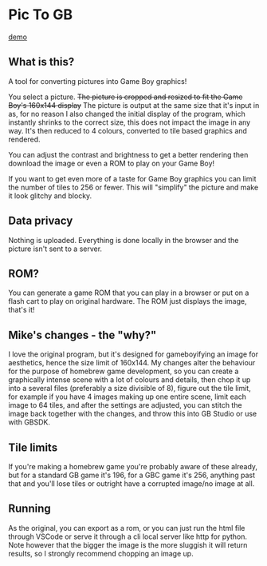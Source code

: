 # Pic To GB

[demo](https://nogfbcmikeoxmaul.github.io/image_to_gb/)

## What is this?

A tool for converting pictures into Game Boy graphics!

You select a picture. ~~The picture is cropped and resized to fit the Game Boy's 160x144 display~~ The picture is output at the same size that it's input in as, for no reason I also changed the initial display of the program, which instantly shrinks to the correct size, this does not impact the image in any way. It's then reduced to 4 colours, converted to tile based graphics and rendered.

You can adjust the contrast and brightness to get a better rendering then download the image or even a ROM to play on your Game Boy!

If you want to get even more of a taste for Game Boy graphics you can limit the number of tiles to 256 or fewer. This will "simplify" the picture and make it look glitchy and blocky.

## Data privacy

Nothing is uploaded. Everything is done locally in the browser and the picture isn't sent to a server.

## ROM?

You can generate a game ROM that you can play in a browser or put on a flash cart to play on original hardware. The ROM just displays the image, that's it!

## Mike's changes - the "why?"

I love the original program, but it's designed for gameboyifying an image for aesthetics, hence the size limit of 160x144. My changes alter the behaviour for the purpose of homebrew game development, so you can create a graphically intense scene with a lot of colours and details, then chop it up into a several files (preferably a size divisible of 8), figure out the tile limit, for example if you have 4 images making up one entire scene, limit each image to 64 tiles, and after the settings are adjusted, you can stitch the image back together with the changes, and throw this into GB Studio or use with GBSDK.

## Tile limits

If you're making a homebrew game you're probably aware of these already, but for a standard GB game it's 196, for a GBC game it's 256, anything past that and you'll lose tiles or outright have a corrupted image/no image at all.

## Running

As the original, you can export as a rom, or you can just run the html file through VSCode or serve it through a cli local server like http for python.
Note however that the bigger the image is the more sluggish it will return results, so I strongly recommend chopping an image up.
